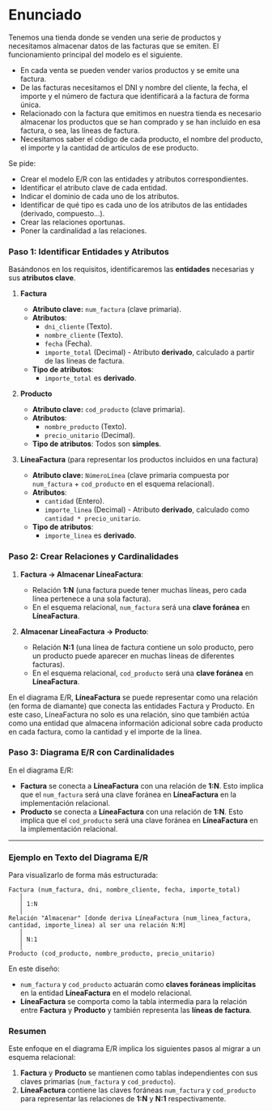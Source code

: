 # Enunciado
 
Tenemos una tienda donde se venden una serie de productos y necesitamos almacenar datos de las facturas que se emiten. El funcionamiento principal del modelo es el siguiente.
 
- En cada venta se pueden vender varios productos y se emite una factura. 
- De las facturas necesitamos el DNI y nombre del cliente, la fecha, el importe y el número de factura que identificará a la factura de forma única. 
- Relacionado con la factura que emitimos en nuestra tienda es necesario almacenar los productos que se han comprado y se han incluido en esa factura, o sea, las líneas de factura. 
- Necesitamos saber el código de cada producto, el nombre del producto, el importe y la cantidad de artículos de ese producto.
 
Se pide:
- Crear el modelo E/R con las entidades y atributos correspondientes.
- Identificar el atributo clave de cada entidad.
- Indicar el dominio de cada uno de los atributos.
- Identificar de qué tipo es cada uno de los atributos de las entidades (derivado, compuesto...).
- Crear las relaciones oportunas.
- Poner la cardinalidad a las relaciones.


### Paso 1: Identificar Entidades y Atributos

Basándonos en los requisitos, identificaremos las **entidades** necesarias y sus **atributos clave**.

1. **Factura**
   - **Atributo clave:** `num_factura` (clave primaria).
   - **Atributos**:
     - `dni_cliente` (Texto).
     - `nombre_cliente` (Texto).
     - `fecha` (Fecha).
     - `importe_total` (Decimal) - Atributo **derivado**, calculado a partir de las líneas de factura.
   - **Tipo de atributos**:
     - `importe_total` es **derivado**.

2. **Producto**
   - **Atributo clave:** `cod_producto` (clave primaria).
   - **Atributos**:
     - `nombre_producto` (Texto).
     - `precio_unitario` (Decimal).
   - **Tipo de atributos**: Todos son **simples**.

3. **LíneaFactura** (para representar los productos incluidos en una factura)
   - **Atributo clave:** `NúmeroLínea` (clave primaria compuesta por `num_factura` + `cod_producto` en el esquema relacional).
   - **Atributos**:
     - `cantidad` (Entero).
     - `importe_linea` (Decimal) - Atributo **derivado**, calculado como `cantidad * precio_unitario`.
   - **Tipo de atributos**:
     - `importe_linea` es **derivado**.

### Paso 2: Crear Relaciones y Cardinalidades

1. **Factura -> Almacenar LíneaFactura**:
   - Relación **1:N** (una factura puede tener muchas líneas, pero cada línea pertenece a una sola factura).
   - En el esquema relacional, `num_factura` será una **clave foránea** en **LíneaFactura**.

2. **Almacenar LíneaFactura -> Producto**:
   - Relación **N:1** (una línea de factura contiene un solo producto, pero un producto puede aparecer en muchas líneas de diferentes facturas).
   - En el esquema relacional, `cod_producto` será una **clave foránea** en **LíneaFactura**.

En el diagrama E/R, **LíneaFactura** se puede representar como una relación (en forma de diamante) que conecta las entidades Factura y Producto. En este caso, LíneaFactura no solo es una relación, sino que también actúa como una entidad que almacena información adicional sobre cada producto en cada factura, como la cantidad y el importe de la línea.

### Paso 3: Diagrama E/R con Cardinalidades

En el diagrama E/R:

- **Factura** se conecta a **LíneaFactura** con una relación de **1:N**. Esto implica que el `num_factura` será una clave foránea en **LíneaFactura** en la implementación relacional.
- **Producto** se conecta a **LíneaFactura** con una relación de **1:N**. Esto implica que el `cod_producto` será una clave foránea en **LíneaFactura** en la implementación relacional.

---

### Ejemplo en Texto del Diagrama E/R

Para visualizarlo de forma más estructurada:

```
Factura (num_factura, dni, nombre_cliente, fecha, importe_total)
   │
   │ 1:N
   │
Relación "Almacenar" [donde deriva LíneaFactura (num_linea_factura, cantidad, importe_linea) al ser una relación N:M]
   │
   │ N:1
   │
Producto (cod_producto, nombre_producto, precio_unitario)
```

En este diseño:

- `num_factura` y `cod_producto` actuarán como **claves foráneas implícitas** en la entidad **LíneaFactura** en el modelo relacional.
- **LíneaFactura** se comporta como la tabla intermedia para la relación entre **Factura** y **Producto** y también representa las **líneas de factura**.

### Resumen

Este enfoque en el diagrama E/R implica los siguientes pasos al migrar a un esquema relacional:

1. **Factura** y **Producto** se mantienen como tablas independientes con sus claves primarias (`num_factura` y `cod_producto`).
2. **LíneaFactura** contiene las claves foráneas `num_factura` y `cod_producto` para representar las relaciones de **1:N** y **N:1** respectivamente.
